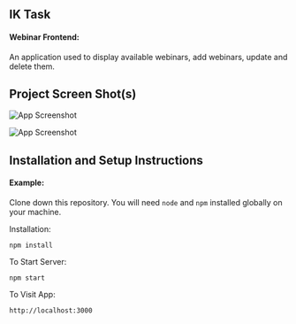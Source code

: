 ## IK Task

#### Webinar Frontend:

An application used to display available webinars, add webinars, update and delete them.


## Project Screen Shot(s)

![App Screenshot](https://i.postimg.cc/90CGs4TF/Screenshot-2024-09-13-233545.png)

![App Screenshot](https://i.postimg.cc/90scr9pc/Screenshot-2024-09-13-233611.png)


## Installation and Setup Instructions

#### Example:  

Clone down this repository. You will need `node` and `npm` installed globally on your machine.  

Installation:

`npm install`  


To Start Server:

`npm start`  

To Visit App:

`http://localhost:3000`  
